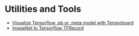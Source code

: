 # Utilities and Tools
* [Visualize Tensorflow .pb or .meta model with Tensorboard](./vis_pb_tensorboard.py)
* [ImageNet to Tensorflow TFRecord](./ImageNet-to-TFrecord/README.md)
